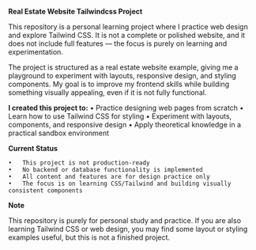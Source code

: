 **Real Estate Website Tailwindcss Project**

This repository is a personal learning project where I practice web design and explore Tailwind CSS. It is not a complete or polished website, and it does not include full features — the focus is purely on learning and experimentation.

The project is structured as a real estate website example, giving me a playground to experiment with layouts, responsive design, and styling components. My goal is to improve my frontend skills while building something visually appealing, even if it is not fully functional.

**I created this project to:**
	•	Practice designing web pages from scratch
	•	Learn how to use Tailwind CSS for styling
	•	Experiment with layouts, components, and responsive design
	•	Apply theoretical knowledge in a practical sandbox environment



**Current Status**

	•	This project is not production-ready
	•	No backend or database functionality is implemented
	•	All content and features are for design practice only
	•	The focus is on learning CSS/Tailwind and building visually consistent components



**Note**

This repository is purely for personal study and practice.
If you are also learning Tailwind CSS or web design, you may find some layout or styling examples useful, but this is not a finished project.
